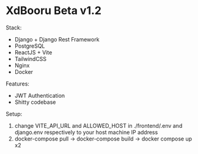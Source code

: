 <h1>XdBooru Beta v1.2</h1>
<p>Stack:</p>
<ul>
  <li>Django + Django Rest Framework</li>
  <li>PostgreSQL</li>
  <li>ReactJS + Vite</li>
  <li>TailwindCSS</li>
  <li>Nginx</li>
  <li>Docker</li>
</ul>
<p>Features:</p>
<ul>
  <li>JWT Authentication</li>
  <li>Shitty codebase</li>
</ul>

<p>Setup:</p>
<ol>
  <li>change VITE_API_URL and ALLOWED_HOST in ./frontend/.env and django.env respectively to your host machine IP address</li>
  <li>docker-compose pull -> docker-compose build -> docker compose up x2</li>
</ol>

